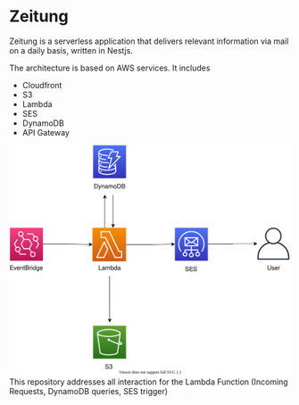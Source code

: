 # Zeitung

Zeitung is a serverless application that delivers relevant information via mail on a daily basis, written in Nestjs.

The architecture is based on AWS services. It includes
- Cloudfront
- S3
- Lambda
- SES
- DynamoDB
- API Gateway

![Architecture](./zeitung-aws.svg)
This repository addresses all interaction for the Lambda Function (Incoming Requests, DynamoDB queries, SES trigger)